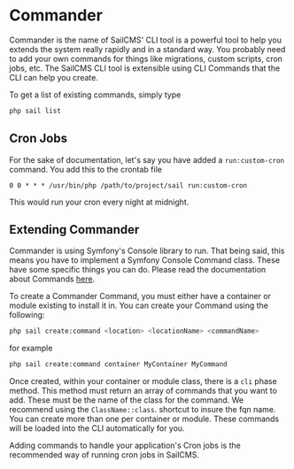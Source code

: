 # Commander

Commander is the name of SailCMS' CLI tool is a powerful tool to help you extends the system really rapidly and in a standard way. You probably need
to add your own commands for things like migrations, custom scripts, cron jobs, etc. The SailCMS CLI tool is extensible
using CLI Commands that the CLI can help you create.

To get a list of existing commands, simply type

```bash
php sail list
```

## Cron Jobs

For the sake of documentation, let's say you have added a `run:custom-cron` command. You add this to the crontab file

```shell
0 0 * * * /usr/bin/php /path/to/project/sail run:custom-cron
```

This would run your cron every night at midnight. 

## Extending Commander

Commander is using Symfony's Console library to run. That being said, this means you have to implement a 
Symfony Console Command class. These have some specific things you can do. Please read the documentation
about Commands [here](https://symfony.com/doc/current/console.html#creating-a-command).

To create a Commander Command, you must either have a container or module existing to install it in. You can create your Command
using the following:

```bash
php sail create:command <location> <locationName> <commandName>
```

for example

```bash
php sail create:command container MyContainer MyCommand
```

Once created, within your container or module class, there is a `cli` phase method. This method must return an array of
commands that you want to add. These must be the name of the class for the command. We recommend using the `ClassName::class`.
shortcut to insure the fqn name. You can create more than one per container or module. These commands will be loaded into
the CLI automatically for you.

Adding commands to handle your application's Cron jobs is the recommended way of running cron jobs in SailCMS.